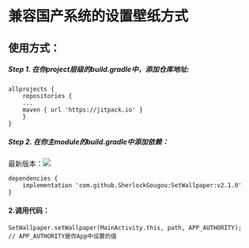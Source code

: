 # 兼容国产系统的设置壁纸方式

## 使用方式：
##### Step 1. 在你project层级的build.gradle中，添加仓库地址:
```
allprojects {
    repositories {
	...
	maven { url 'https://jitpack.io' }
    }
}
```

##### Step 2. 在你主module的build.gradle中添加依赖：
最新版本：[![](https://jitpack.io/v/SherlockGougou/SetWallpaper.svg)](https://jitpack.io/#SherlockGougou/SetWallpaper)
```
dependencies {
    implementation 'com.github.SherlockGougou:SetWallpaper:v2.1.0'
}
```

#### 2.调用代码：
```
SetWallpaper.setWallpaper(MainActivity.this, path, APP_AUTHORITY);
// APP_AUTHORITY是你App中设置的值
```
